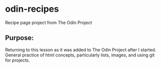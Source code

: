 # odin-recipes
Recipe page project from The Odin Project

## Purpose:
Returning to this lesson as it was added to The Odin Project after I started.
General practice of html concepts, particularly lists, images, and using git for projects.